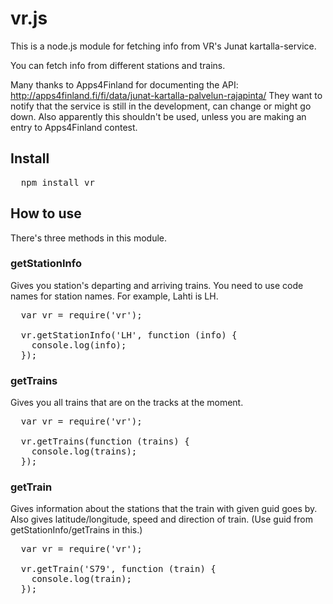 # vr.js

This is a node.js module for fetching info from VR's Junat kartalla-service.

You can fetch info from different stations and trains.

Many thanks to Apps4Finland for documenting the API: http://apps4finland.fi/fi/data/junat-kartalla-palvelun-rajapinta/
They want to notify that the service is still in the development, can change or might go down.
Also apparently this shouldn't be used, unless you are making an entry to Apps4Finland contest.

## Install

<pre>
  npm install vr
</pre>

## How to use

There's three methods in this module.

### getStationInfo

Gives you station's departing and arriving trains. You need to use code names for station names. For example, Lahti is LH.

<pre>
  var vr = require('vr');
  
  vr.getStationInfo('LH', function (info) {
    console.log(info);
  });
</pre>

### getTrains

Gives you all trains that are on the tracks at the moment.

<pre>
  var vr = require('vr');
  
  vr.getTrains(function (trains) {
    console.log(trains);
  });
</pre>

### getTrain

Gives information about the stations that the train with given guid goes by. Also gives latitude/longitude, speed and direction of train.
(Use guid from getStationInfo/getTrains in this.)

<pre>
  var vr = require('vr');
  
  vr.getTrain('S79', function (train) {
    console.log(train);
  });
</pre>
